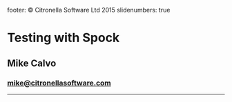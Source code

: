 footer: © Citronella Software Ltd 2015
slidenumbers: true

# Testing with Spock
## Mike Calvo
### mike@citronellasoftware.com

---

